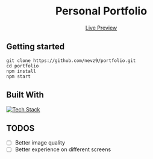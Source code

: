<div id="top"></div>
<h1 align="center">Personal Portfolio</h1>

  <p align="center">
    <a href="https://franciscasibu.codes/">Live Preview</a>
  </p>
</div>


## Getting started
```
git clone https://github.com/nevz9/portfolio.git
cd portfolio
npm install
npm start
```

## Built With

[![Tech Stack](https://skillicons.dev/icons?i=react,typescript,styledcomponents,jest)](https://skillicons.dev)


## TODOS
- [ ] Better image quality
- [ ] Better experience on different screens
